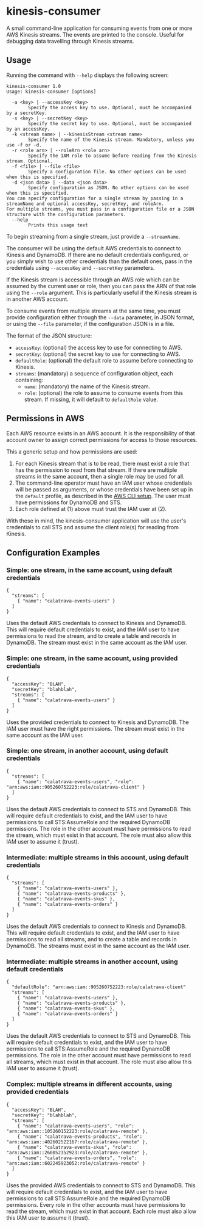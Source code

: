 # kinesis-consumer

A small command-line application for consuming events from one or more AWS Kinesis streams. The events are printed to the console. Useful for debugging data travelling through Kinesis streams.

## Usage

Running the command with `--help` displays the following screen:

```
kinesis-consumer 1.0
Usage: kinesis-consumer [options]

  -a <key> | --accessKey <key>
        Specify the access key to use. Optional, must be accompanied by a secretKey.
  -s <key> | --secretKey <key>
        Specify the secret key to use. Optional, must be accompanied by an accessKey.
  -k <stream name> | --kinesisStream <stream name>
        Specify the name of the Kinesis stream. Mandatory, unless you use -f or -d.
  -r <role arn> | --roleArn <role arn>
        Specify the IAM role to assume before reading from the Kinesis stream. Optional.
  -f <file> | --file <file>
        Specify a configuration file. No other options can be used when this is specified.
  -d <json data> | --data <json data>
        Specify configuration as JSON. No other options can be used when this is specified.
You can specify configuration for a single stream by passing in a streamName and optional accessKey, secretKey, and roleArn.
For multiple streams, you must pass in a configuration file or a JSON structure with the configuration parameters.
  --help
        Prints this usage text
```

To begin streaming from a single stream, just provide a `--streamName`.

The consumer will be using the default AWS credentials to connect to Kinesis and DynamoDB. If there are no default credentials configured, or you simply wish to use other credentials than the default ones, pass in the credentials using `--accessKey` and `--secretKey` parameters.

If the Kinesis stream is accessible through an AWS role which can be assumed by the current user or role, then you can pass the ARN of that role using the `--role` argument. This is particularly useful if the Kinesis stream is in another AWS account.

To consume events from multiple streams at the same time, you must provide configuration either through the `--data` parameter, in JSON format, or using the `--file` parameter, if the configuration JSON is in a file.

The format of the JSON structure:

- `accessKey`: (optional) the access key to use for connecting to AWS.
- `secretKey`: (optional) the secret key to use for connecting to AWS.
- `defaultRole`: (optional) the default role to assume before connecting to Kinesis.
- `streams`: (mandatory) a sequence of configuration object, each containing:
  - `name`: (mandatory) the name of the Kinesis stream.
  - `role`: (optional) the role to assume to consume events from this stream. If missing, it will default to `defaultRole` value.
  
  
## Permissions in AWS

Each AWS resource exists in an AWS account. It is the responsibility of that account owner to assign correct permissions for access to those resources.

This a generic setup and how permissions are used:

1. For each Kinesis stream that is to be read, there must exist a role that has the permission to read from that stream. If there are multiple streams in the same account, then a single role may be used for all.
2. The command-line operator must have an IAM user whose credentials will be passed as arguments, or whose credentials have been set up in the `default` profile, as described in the [AWS CLI setup](http://docs.aws.amazon.com/cli/latest/userguide/cli-chap-getting-started.html). The user must have permissions for DynamoDB and STS.
3. Each role defined at (1) above must trust the IAM user at (2).

With these in mind, the kinesis-consumer application will use the user's credentials to call STS and assume the client role(s) for reading from Kinesis.


## Configuration Examples

### Simple: one stream, in the same account, using default credentials

```
{
  "streams": [
    { "name": "calatrava-events-users" }
  ]
}
```

Uses the default AWS credentials to connect to Kinesis and DynamoDB. This will require default credentials to exist, and the IAM user to have permissions to read the stream, and to create a table and records in DynamoDB. The stream must exist in the same account as the IAM user.

### Simple: one stream, in the same account, using provided credentials

```
{
  "accessKey": "BLAH",
  "secretKey": "blahblah",
  "streams": [
    { "name": "calatrava-events-users" }
  ]
}
```

Uses the provided credentials to connect to Kinesis and DynamoDB. The IAM user must have the right permissions. The stream must exist in the same account as the IAM user.

### Simple: one stream, in another account, using default credentials

```
{
  "streams": [
    { "name": "calatrava-events-users", "role": "arn:aws:iam::905260752223:role/calatrava-client" }
  ]
}
```

Uses the default AWS credentials to connect to STS and DynamoDB. This will require default credentials to exist, and the IAM user to have permissions to call STS:AssumeRole and the required DynamoDB permissions. The role in the other account must have permissions to read the stream, which must exist in that account. The role must also allow this IAM user to assume it (trust).

### Intermediate: multiple streams in this account, using default credentials

```
{
  "streams": [
    { "name": "calatrava-events-users" },
    { "name": "calatrava-events-products" },
    { "name": "calatrava-events-skus" },
    { "name": "calatrava-events-orders" }
  ]
}
```

Uses the default AWS credentials to connect to Kinesis and DynamoDB. This will require default credentials to exist, and the IAM user to have permissions to read all streams, and to create a table and records in DynamoDB. The streams must exist in the same account as the IAM user.

### Intermediate: multiple streams in another account, using default credentials

```
{
  "defaultRole": "arn:aws:iam::905260752223:role/calatrava-client"
  "streams": [
    { "name": "calatrava-events-users" },
    { "name": "calatrava-events-products" },
    { "name": "calatrava-events-skus" },
    { "name": "calatrava-events-orders" }
  ]
}
```

Uses the default AWS credentials to connect to STS and DynamoDB. This will require default credentials to exist, and the IAM user to have permissions to call STS:AssumeRole and the required DynamoDB permissions. The role in the other account must have permissions to read all streams, which must exist in that account. The role must also allow this IAM user to assume it (trust).

### Complex: multiple streams in different accounts, using provided credentials

```
{
  "accessKey": "BLAH",
  "secretKey": "blahblah",
  "streams": [
    { "name": "calatrava-events-users", "role": "arn:aws:iam::105260152223:role/calatrava-remote" },
    { "name": "calatrava-events-products", "role": "arn:aws:iam::402602522167:role/calatrava-remote" },
    { "name": "calatrava-events-skus", "role": "arn:aws:iam::260052352923:role/calatrava-remote" },
    { "name": "calatrava-events-orders", "role": "arn:aws:iam::602245923052:role/calatrava-remote" }
  ]
}
```

Uses the provided AWS credentials to connect to STS and DynamoDB. This will require default credentials to exist, and the IAM user to have permissions to call STS:AssumeRole and the required DynamoDB permissions. Every role in the other accounts must have permissions to read the stream, which must exist in that account. Each role must also allow this IAM user to assume it (trust).